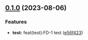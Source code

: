 ## [0.1.0](https://github.com/isaacismaelx14/test_repo/compare/...0.1.0) (2023-08-06)

### Features
- **test:** feat(test):FD-1 test ([e56f423](https://github.com/isaacismaelx14/test_repo/commit/e56f423))

